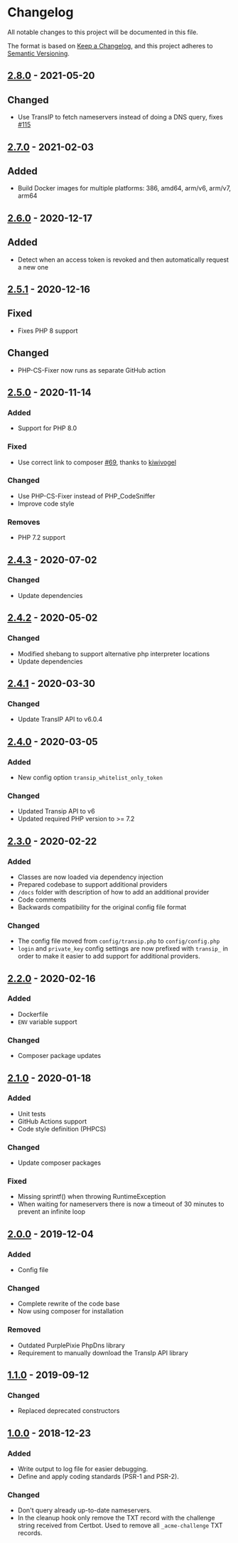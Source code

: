 # Changelog
All notable changes to this project will be documented in this file.

The format is based on [Keep a Changelog](https://keepachangelog.com/en/1.0.0/),
and this project adheres to [Semantic Versioning](https://semver.org/spec/v2.0.0.html).

## [2.8.0] - 2021-05-20
## Changed
- Use TransIP to fetch nameservers instead of doing a DNS query, fixes [#115](https://github.com/roy-bongers/certbot-transip-dns-01-validator/issues/115)

## [2.7.0] - 2021-02-03
## Added
- Build Docker images for multiple platforms: 386, amd64, arm/v6, arm/v7, arm64

## [2.6.0] - 2020-12-17
## Added
- Detect when an access token is revoked and then automatically request a new one

## [2.5.1] - 2020-12-16
## Fixed
- Fixes PHP 8 support
## Changed
- PHP-CS-Fixer now runs as separate GitHub action

## [2.5.0] - 2020-11-14
### Added
- Support for PHP 8.0
### Fixed
- Use correct link to composer [#69](https://github.com/roy-bongers/certbot-transip-dns-01-validator/pull/69), thanks to [kiwivogel](https://github.com/kiwivogel)
### Changed
- Use PHP-CS-Fixer instead of PHP_CodeSniffer
- Improve code style
### Removes
- PHP 7.2 support

## [2.4.3] - 2020-07-02
### Changed
- Update dependencies

## [2.4.2] - 2020-05-02
### Changed
- Modified shebang to support alternative php interpreter locations
- Update dependencies

## [2.4.1] - 2020-03-30
### Changed
- Update TransIP API to v6.0.4

## [2.4.0] - 2020-03-05
### Added
- New config option `transip_whitelist_only_token`

### Changed
- Updated Transip API to v6
- Updated required PHP version to >= 7.2


## [2.3.0] - 2020-02-22
### Added
- Classes are now loaded via dependency injection
- Prepared codebase to support additional providers
- `/docs` folder with description of how to add an additional provider
- Code comments
- Backwards compatibility for the original config file format

### Changed
- The config file moved from `config/transip.php` to `config/config.php`
- `login` and `private_key` config settings are now prefixed with `transip_` in order to
make it easier to add support for additional providers.

## [2.2.0] - 2020-02-16
### Added
- Dockerfile
- `ENV` variable support

### Changed
- Composer package updates

## [2.1.0] - 2020-01-18
### Added
- Unit tests
- GitHub Actions support
- Code style definition (PHPCS)

### Changed
- Update composer packages

### Fixed
- Missing sprintf() when throwing RuntimeException
- When waiting for nameservers there is now a timeout of 30 minutes to prevent an infinite loop

## [2.0.0] - 2019-12-04
### Added
- Config file

### Changed
- Complete rewrite of the code base
- Now using composer for installation

### Removed
- Outdated PurplePixie PhpDns library
- Requirement to manually download the TransIp API library

## [1.1.0] - 2019-09-12
### Changed
- Replaced deprecated constructors

## [1.0.0] - 2018-12-23
### Added
- Write output to log file for easier debugging.
- Define and apply coding standards (PSR-1 and PSR-2).

### Changed
 - Don't query already up-to-date nameservers.
 - In the cleanup hook only remove the TXT record with the challenge string received from Certbot. Used to remove all `_acme-challenge` TXT records.

[2.8.0]: https://github.com/roy-bongers/certbot-transip-dns-01-validator/compare/v2.7.0...v2.8.0
[2.7.0]: https://github.com/roy-bongers/certbot-transip-dns-01-validator/compare/v2.6.0...v2.7.0
[2.6.0]: https://github.com/roy-bongers/certbot-transip-dns-01-validator/compare/v2.5.1...v2.6.0
[2.5.1]: https://github.com/roy-bongers/certbot-transip-dns-01-validator/compare/v2.5.0...v2.5.1
[2.5.0]: https://github.com/roy-bongers/certbot-transip-dns-01-validator/compare/v2.4.3...v2.5.0
[2.4.3]: https://github.com/roy-bongers/certbot-transip-dns-01-validator/compare/v2.4.2...v2.4.3
[2.4.2]: https://github.com/roy-bongers/certbot-transip-dns-01-validator/compare/v2.4.1...v2.4.2
[2.4.1]: https://github.com/roy-bongers/certbot-transip-dns-01-validator/compare/v2.4.0...v2.4.1
[2.4.0]: https://github.com/roy-bongers/certbot-transip-dns-01-validator/compare/v2.3.0...v2.4.0
[2.3.0]: https://github.com/roy-bongers/certbot-transip-dns-01-validator/compare/v2.2.0...v2.3.0
[2.2.0]: https://github.com/roy-bongers/certbot-transip-dns-01-validator/compare/v2.1.0...v2.2.0
[2.1.0]: https://github.com/roy-bongers/certbot-transip-dns-01-validator/compare/v2.0.0...v2.1.0
[2.0.0]: https://github.com/roy-bongers/certbot-transip-dns-01-validator/compare/v1.1.0...v2.0.0
[1.1.0]: https://github.com/roy-bongers/certbot-transip-dns-01-validator/compare/v1.0.0...v1.1.0
[1.0.0]: https://github.com/roy-bongers/certbot-transip-dns-01-validator/releases/tag/v1.0.0
